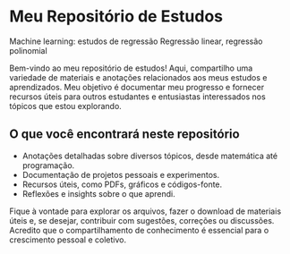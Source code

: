 # Meu Repositório de Estudos
Machine learning: estudos de regressão
Regressão linear, regressão polinomial

Bem-vindo ao meu repositório de estudos! Aqui, compartilho uma variedade de materiais e anotações relacionados aos meus estudos e aprendizados. Meu objetivo é documentar meu progresso e fornecer recursos úteis para outros estudantes e entusiastas interessados nos tópicos que estou explorando.

## O que você encontrará neste repositório

- Anotações detalhadas sobre diversos tópicos, desde matemática até programação.
- Documentação de projetos pessoais e experimentos.
- Recursos úteis, como PDFs, gráficos e códigos-fonte.
- Reflexões e insights sobre o que aprendi.

Fique à vontade para explorar os arquivos, fazer o download de materiais úteis e, se desejar, contribuir com sugestões, correções ou discussões. Acredito que o compartilhamento de conhecimento é essencial para o crescimento pessoal e coletivo.


